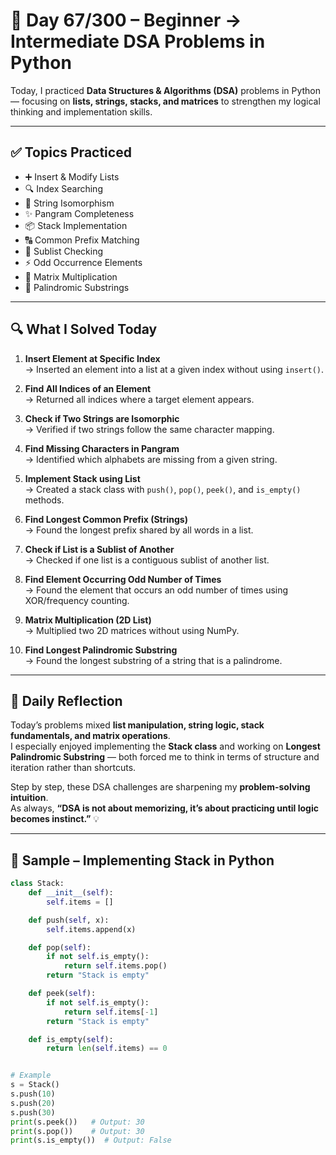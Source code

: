 # 🐍 Day 67/300 – Beginner → Intermediate DSA Problems in Python  

Today, I practiced **Data Structures & Algorithms (DSA)** problems in Python — focusing on **lists, strings, stacks, and matrices** to strengthen my logical thinking and implementation skills.  

---

## ✅ Topics Practiced  

- ➕ Insert & Modify Lists  
- 🔍 Index Searching  
- 🔗 String Isomorphism  
- ✨ Pangram Completeness  
- 📦 Stack Implementation  
- 🔠 Common Prefix Matching  
- 🧩 Sublist Checking  
- ⚡ Odd Occurrence Elements  
- 🧮 Matrix Multiplication  
- 🔁 Palindromic Substrings  

---

## 🔍 What I Solved Today  

1. **Insert Element at Specific Index**  
   → Inserted an element into a list at a given index without using `insert()`.  

2. **Find All Indices of an Element**  
   → Returned all indices where a target element appears.  

3. **Check if Two Strings are Isomorphic**  
   → Verified if two strings follow the same character mapping.  

4. **Find Missing Characters in Pangram**  
   → Identified which alphabets are missing from a given string.  

5. **Implement Stack using List**  
   → Created a stack class with `push()`, `pop()`, `peek()`, and `is_empty()` methods.  

6. **Find Longest Common Prefix (Strings)**  
   → Found the longest prefix shared by all words in a list.  

7. **Check if List is a Sublist of Another**  
   → Checked if one list is a contiguous sublist of another list.  

8. **Find Element Occurring Odd Number of Times**  
   → Found the element that occurs an odd number of times using XOR/frequency counting.  

9. **Matrix Multiplication (2D List)**  
   → Multiplied two 2D matrices without using NumPy.  

10. **Find Longest Palindromic Substring**  
    → Found the longest substring of a string that is a palindrome.  

---

## 💭 Daily Reflection  

Today’s problems mixed **list manipulation, string logic, stack fundamentals, and matrix operations**.  
I especially enjoyed implementing the **Stack class** and working on **Longest Palindromic Substring** — both forced me to think in terms of structure and iteration rather than shortcuts.  

Step by step, these DSA challenges are sharpening my **problem-solving intuition**.  
As always, **“DSA is not about memorizing, it’s about practicing until logic becomes instinct.”** 💡  

---

## 🧠 Sample – Implementing Stack in Python  

```python
class Stack:
    def __init__(self):
        self.items = []

    def push(self, x):
        self.items.append(x)

    def pop(self):
        if not self.is_empty():
            return self.items.pop()
        return "Stack is empty"

    def peek(self):
        if not self.is_empty():
            return self.items[-1]
        return "Stack is empty"

    def is_empty(self):
        return len(self.items) == 0


# Example
s = Stack()
s.push(10)
s.push(20)
s.push(30)
print(s.peek())   # Output: 30
print(s.pop())    # Output: 30
print(s.is_empty())  # Output: False
